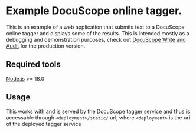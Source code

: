 # Example DocuScope online tagger.

This is an example of a web application that submits text to a DocuScope online
tagger and displays some of the results.  This is intended mostly as a debugging and
demonstration purposes, check out 
[DocuScope Write and Audit](https://github.com/CMUEberlyCenter/eberly-docuscope-wa)
for the production version.

## Required tools

[Node.js](https://nodejs.org/) >= 18.0

## Usage

This works with and is served by the DocuScope tagger service and thus is
accessable through `<deployment>/static/` url, where `<deployment>` is the
uri of the deployed tagger service 
